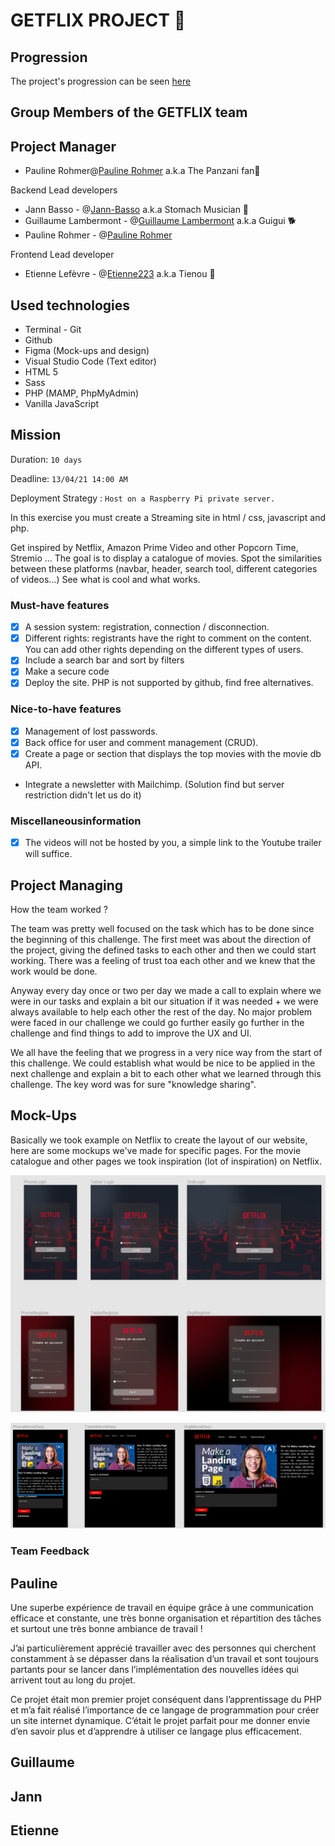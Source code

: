 # GETFLIX PROJECT 🎥

## Progression

The project's progression can be seen [here](http://getflix.great-site.net/) 

## Group Members of the GETFLIX team

## Project Manager

- Pauline Rohmer@[Pauline Rohmer](https://github.com/rohmerpauline) a.k.a The Panzani fan🍝

Backend Lead developers 

- Jann Basso - @[Jann-Basso](https://github.com/jann-basso) a.k.a Stomach Musician 🎺
- Guillaume Lambermont - @[Guillaume Lambermont](https://github.com/GuillaumeLambermont) a.k.a Guigui 🐕
- Pauline Rohmer - @[Pauline Rohmer](https://github.com/rohmerpauline) 

Frontend Lead developer

- Etienne Lefèvre - @[Etienne223](https://github.com/Etienne223) a.k.a Tienou 🦝

## Used technologies 

- Terminal - Git
- Github
- Figma (Mock-ups and design)
- Visual Studio Code (Text editor)
- HTML 5
- Sass
- PHP (MAMP, PhpMyAdmin)
- Vanilla JavaScript

## Mission 

Duration: `10 days`

Deadline: `13/04/21 14:00 AM`

Deployment Strategy : `Host on a Raspberry Pi private server.`

In this exercise you must create a Streaming site in html / css, javascript and php.

Get inspired by Netflix, Amazon Prime Video and other Popcorn Time,  Stremio ... The goal is to display a catalogue of movies. Spot the  similarities between these platforms (navbar, header, search tool,  different categories of videos…) See what is cool and what works.

### Must-have features

- [x] A session system: registration, connection / disconnection.
- [x] Different rights: registrants have the right to comment on the  content. You can add other rights depending on the different types of  users.
- [x] Include a search bar and sort by filters
- [x] Make a secure code
- [x] Deploy the site. PHP is not supported by github, find free alternatives.

### Nice-to-have features

- [x] Management of lost passwords.
- [x] Back office for user and comment management (CRUD).
- [x] Create a page or section that displays the top movies with the movie db API.
- Integrate a newsletter with Mailchimp. (Solution find but server restriction didn't let us do it)

### Miscellaneousinformation

- [x] The videos will not be hosted by you, a simple link to the Youtube trailer will suffice.

## Project Managing

How the team worked ?

The team was pretty well focused on the task which has to be done since the beginning of this challenge. The first meet was about the direction of the project, giving the defined tasks to each other and then we could start working. There was a feeling of trust toa each other and we knew that the work would be done. 

Anyway every day once or two per day we made a call to explain where we were in our tasks and explain a bit our situation if it was needed + we were always available to help each other the rest of the day. No major problem were faced in our challenge we could go further easily go further in the challenge and find things to add to improve the UX and UI. 

We all have the feeling that we progress in a very nice way from the start of this challenge. We could establish what would be nice to be applied in the next challenge and explain a bit to each other what we learned through this challenge. The key word was for sure "knowledge sharing".

## Mock-Ups 

Basically we took example on Netflix to create the layout of our website, here are some mockups we've made for specific pages. For the movie catalogue and other pages we took inspiration (lot of inspiration) on Netflix.

![WholeView](/assets/images/loginNewUser.png)

![MobileVersion](/assets/images/movieDesc.png)


### Team Feedback

## Pauline

Une superbe expérience de travail en équipe grâce à une communication efficace et constante, une très bonne organisation et répartition des tâches et surtout une très bonne ambiance de travail !

J’ai particulièrement apprécié travailler avec des personnes qui cherchent constamment à se dépasser dans la réalisation d’un travail et sont toujours partants pour se lancer dans l’implémentation des nouvelles idées qui arrivent tout au long du projet.

Ce projet était mon premier projet conséquent dans l’apprentissage du PHP et m’a fait réalisé l’importance de ce langage de programmation pour créer un site internet dynamique. C’était le projet parfait pour me donner envie d’en savoir plus et d’apprendre à utiliser ce langage plus efficacement. 

## Guillaume

## Jann

## Etienne


 
